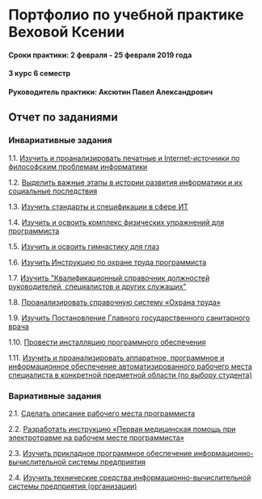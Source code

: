 # Портфолио по учебной практике Веховой Ксении
#### Сроки практики: 2 февраля - 25 февраля 2019 года
#### 3 курс 6 семестр
#### Руководитель практики: Аксютин Павел Александрович 


## Отчет по заданиями
### Инвариативные задания
1.1. [Изучить и проанализировать печатные и Internet-источники по философским проблемам информатики ](https://github.com/Kseniaveh/portfolio__practic/tree/master/1.1)  

1.2. [Выделить важные этапы в истории развития информатики и их социальные последствия ](https://github.com/Kseniaveh/portfolio__practic/tree/master/1.2)  

1.3. [Изучить стандарты и спецификации в сфере ИТ ](https://github.com/Kseniaveh/portfolio__practic/tree/master/1.3)

1.4. [Изучить и освоить комплекс физических упражнений для программиста](https://github.com/Kseniaveh/portfolio__practic/tree/master/1.4)

1.5. [Изучить и освоить гимнастику для глаз](https://github.com/Kseniaveh/portfolio__practic/tree/master/1.5)

1.6. [Изучить Инструкцию по охране труда программиста](https://github.com/Kseniaveh/portfolio__practic/tree/master/1.6)

1.7. [Изучить "Квалификационный справочник должностей руководителей, специалистов и других служащих"](https://github.com/Kseniaveh/portfolio__practic/tree/master/1.7)

1.8. [Проанализировать справочную систему «Охрана труда»](https://github.com/Kseniaveh/portfolio__practic/tree/master/1.8)

1.9. [Изучить Постановление Главного государственного санитарного врача](https://github.com/Kseniaveh/portfolio__practic/tree/master/1.9)

1.10. [Провести инсталляцию программного обеспечения](https://github.com/Kseniaveh/portfolio__practic/tree/master/1.10)

1.11. [Изучить и проанализировать аппаратное, программное и информационное обеспечение 
автоматизированного рабочего места специалиста в конкретной предметной области (по выбору студента)](https://github.com/Kseniaveh/portfolio__practic/tree/master/1.11)


### Вариативные задания

2.1. [Сделать описание рабочего места программиста]()

2.2. [Разработать инструкцию «Первая медицинская помощь при электротравме на рабочем месте программиста»]()

2.3. [Изучить прикладное программное обеспечение информационно-вычислительной системы предприятия]()

2.4. [Изучить технические средства информационно-вычислительной системы предприятия (организации)]()

